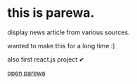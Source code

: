 # this is parewa. 
display news article from various sources.

wanted to make this for a long time :)

also first react.js project ✔

[open parewa](https://shailesz.github.io/parewa)
